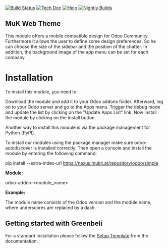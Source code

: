 [![Build Status](http://runbot.odoo.com/runbot/badge/flat/1/master.svg)](https://github.com/hoangviethung/muk_backend_theme_odoo14)
[![Tech Doc](http://img.shields.io/badge/master-docs-875A7B.svg?style=flat&colorA=8F8F8F)](https://github.com/hoangviethung/muk_backend_theme_odoo14)
[![Help](http://img.shields.io/badge/master-help-875A7B.svg?style=flat&colorA=8F8F8F)](https://github.com/hoangviethung/muk_backend_theme_odoo14)
[![Nightly Builds](http://img.shields.io/badge/master-nightly-875A7B.svg?style=flat&colorA=8F8F8F)](https://github.com/hoangviethung/muk_backend_theme_odoo14)

## MuK Web Theme

This module offers a mobile compatible design for Odoo Community. Furthermore it allows the user to define some design preferences. So he can choose the size of the sidebar and the position of the chatter. In addition, the background image of the app menu can be set for each company.

# Installation

To install this module, you need to:

Download the module and add it to your Odoo addons folder. Afterward, log on to your Odoo server and go to the Apps menu. Trigger the debug mode and update the list by clicking on the "Update Apps List" link. Now install the module by clicking on the install button.

Another way to install this module is via the package management for Python (PyPI).

To install our modules using the package manager make sure odoo-autodiscover is installed correctly. Then open a console and install the module by entering the following command:

pip install --extra-index-url https://nexus.mukit.at/repository/odoo/simple <module>

<b>Module:</b>

odoo<version>-addon-<module_name>

<b>Example:</b>

The module name consists of the Odoo version and the module name, where underscores are replaced by a dash.

## Getting started with Greenbeli

For a standard installation please follow the <a href="https://github.com/hoangviethung/muk_backend_theme_odoo14">Setup Template</a>
from the documentation.
